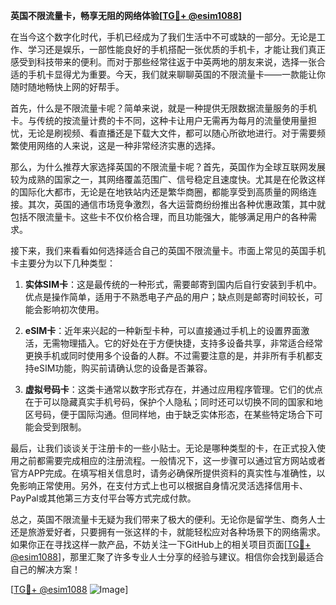 **英国不限流量卡，畅享无阻的网络体验[[TG💪+ @esim1088](https://t.me/s/esim1088)]**

在当今这个数字化时代，手机已经成为了我们生活中不可或缺的一部分。无论是工作、学习还是娱乐，一部性能良好的手机搭配一张优质的手机卡，才能让我们真正感受到科技带来的便利。而对于那些经常往返于中英两地的朋友来说，选择一张合适的手机卡显得尤为重要。今天，我们就来聊聊英国的不限流量卡——一款能让你随时随地畅快上网的好帮手。

首先，什么是不限流量卡呢？简单来说，就是一种提供无限数据流量服务的手机卡。与传统的按流量计费的卡不同，这种卡让用户无需再为每月的流量使用量担忧，无论是刷视频、看直播还是下载大文件，都可以随心所欲地进行。对于需要频繁使用网络的人来说，这是一种非常经济实惠的选择。

那么，为什么推荐大家选择英国的不限流量卡呢？首先，英国作为全球互联网发展较为成熟的国家之一，其网络覆盖范围广、信号稳定且速度快。尤其是在伦敦这样的国际化大都市，无论是在地铁站内还是繁华商圈，都能享受到高质量的网络连接。其次，英国的通信市场竞争激烈，各大运营商纷纷推出各种优惠政策，其中就包括不限流量卡。这些卡不仅价格合理，而且功能强大，能够满足用户的各种需求。

接下来，我们来看看如何选择适合自己的英国不限流量卡。市面上常见的英国手机卡主要分为以下几种类型：

1. **实体SIM卡**：这是最传统的一种形式，需要邮寄到国内后自行安装到手机中。优点是操作简单，适用于不熟悉电子产品的用户；缺点则是邮寄时间较长，可能会影响初次使用。
   
2. **eSIM卡**：近年来兴起的一种新型卡种，可以直接通过手机上的设置界面激活，无需物理插入。它的好处在于方便快捷，支持多设备共享，非常适合经常更换手机或同时使用多个设备的人群。不过需要注意的是，并非所有手机都支持eSIM功能，购买前请确认您的设备是否兼容。

3. **虚拟号码卡**：这类卡通常以数字形式存在，并通过应用程序管理。它们的优点在于可以隐藏真实手机号码，保护个人隐私；同时还可以切换不同的国家和地区号码，便于国际沟通。但同样地，由于缺乏实体形态，在某些特定场合下可能会受到限制。

最后，让我们谈谈关于注册卡的一些小贴士。无论是哪种类型的卡，在正式投入使用之前都需要完成相应的注册流程。一般情况下，这一步骤可以通过官方网站或者官方APP完成。在填写相关信息时，请务必确保所提供资料的真实性与准确性，以免影响正常使用。另外，在支付方式上也可以根据自身情况灵活选择信用卡、PayPal或其他第三方支付平台等方式完成付款。

总之，英国不限流量卡无疑为我们带来了极大的便利。无论你是留学生、商务人士还是旅游爱好者，只要拥有一张这样的卡，就能轻松应对各种场景下的网络需求。如果你正在寻找这样一款产品，不妨关注一下GitHub上的相关项目页面[[TG💪+ @esim1088](https://t.me/s/esim1088)]，那里汇聚了许多专业人士分享的经验与建议。相信你会找到最适合自己的解决方案！

[[TG💪+ @esim1088](https://t.me/s/esim1088) ![Image](https://i.postimg.cc/4NQfJmqS/Snipaste-2025-05-13-00-14-12.png)]